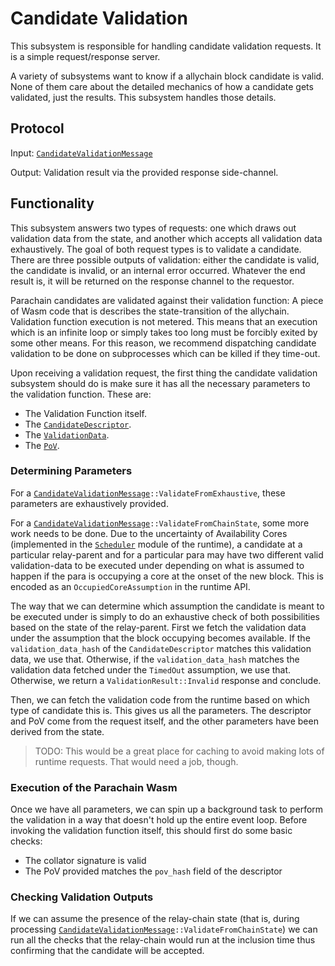 # Candidate Validation

This subsystem is responsible for handling candidate validation requests. It is a simple request/response server.

A variety of subsystems want to know if a allychain block candidate is valid. None of them care about the detailed mechanics of how a candidate gets validated, just the results. This subsystem handles those details.

## Protocol

Input: [`CandidateValidationMessage`](../../types/overseer-protocol.md#validation-request-type)

Output: Validation result via the provided response side-channel.

## Functionality

This subsystem answers two types of requests: one which draws out validation data from the state, and another which accepts all validation data exhaustively. The goal of both request types is to validate a candidate. There are three possible outputs of validation: either the candidate is valid, the candidate is invalid, or an internal error occurred. Whatever the end result is, it will be returned on the response channel to the requestor.

Parachain candidates are validated against their validation function: A piece of Wasm code that is describes the state-transition of the allychain. Validation function execution is not metered. This means that an execution which is an infinite loop or simply takes too long must be forcibly exited by some other means. For this reason, we recommend dispatching candidate validation to be done on subprocesses which can be killed if they time-out.

Upon receiving a validation request, the first thing the candidate validation subsystem should do is make sure it has all the necessary parameters to the validation function. These are:
  * The Validation Function itself.
  * The [`CandidateDescriptor`](../../types/candidate.md#candidatedescriptor).
  * The [`ValidationData`](../../types/candidate.md#validationdata).
  * The [`PoV`](../../types/availability.md#proofofvalidity).

### Determining Parameters

For a [`CandidateValidationMessage`][CVM]`::ValidateFromExhaustive`, these parameters are exhaustively provided.

For a [`CandidateValidationMessage`][CVM]`::ValidateFromChainState`, some more work needs to be done. Due to the uncertainty of Availability Cores (implemented in the [`Scheduler`](../../runtime/scheduler.md) module of the runtime), a candidate at a particular relay-parent and for a particular para may have two different valid validation-data to be executed under depending on what is assumed to happen if the para is occupying a core at the onset of the new block. This is encoded as an `OccupiedCoreAssumption` in the runtime API.

The way that we can determine which assumption the candidate is meant to be executed under is simply to do an exhaustive check of both possibilities based on the state of the relay-parent. First we fetch the validation data under the assumption that the block occupying becomes available. If the `validation_data_hash` of the `CandidateDescriptor` matches this validation data, we use that. Otherwise, if the `validation_data_hash` matches the validation data fetched under the `TimedOut` assumption, we use that. Otherwise, we return a `ValidationResult::Invalid` response and conclude.

Then, we can fetch the validation code from the runtime based on which type of candidate this is. This gives us all the parameters. The descriptor and PoV come from the request itself, and the other parameters have been derived from the state.

> TODO: This would be a great place for caching to avoid making lots of runtime requests. That would need a job, though.

### Execution of the Parachain Wasm

Once we have all parameters, we can spin up a background task to perform the validation in a way that doesn't hold up the entire event loop. Before invoking the validation function itself, this should first do some basic checks:
  * The collator signature is valid
  * The PoV provided matches the `pov_hash` field of the descriptor

### Checking Validation Outputs

If we can assume the presence of the relay-chain state (that is, during processing [`CandidateValidationMessage`][CVM]`::ValidateFromChainState`) we can run all the checks that the relay-chain would run at the inclusion time thus confirming that the candidate will be accepted.

[CVM]: ../../types/overseer-protocol.md#validationrequesttype
